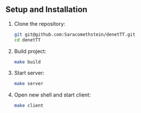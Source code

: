 ## Setup and Installation
1. Clone the repository:
    ```sh
    git git@github.com:Saracomethstein/denetTT.git
    cd denetTT
    ```

2. Build project:
    ```sh
    make build
    ``` 

3. Start server:
    ```sh
    make server
    ``` 
   
4. Open new shell and start client:
    ```sh
    make client
    ```
